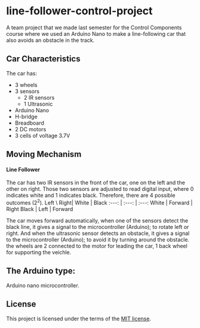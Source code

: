# line-follower-control-project
A team project that we made last semester for the Control Components course where we used an Arduino Nano to make a line-following car that also avoids an obstacle in the track.

## Car Characteristics 
The car has:
* 3 wheels
* 3 sensors
    * 2 IR sensors
    * 1 Ultrasonic
* Arduino Nano
* H-bridge
* Breadboard
* 2 DC motors
* 3 cells of voltage 3.7V

## Moving Mechanism
#### Line Follower
The car has two IR sensors in the front of the car, one on the left and the other on right. Those two sensors are adjusted to read digital input, where 0 indicates white and 1 indicates black. Therefore, there are 4 possible outcomes (2<sup>2</sup>).
Left \ Right| White | Black
:---: | :---: | :---:
White | Forward | Right
Black | Left | Forward

The car moves forward automatically, when one of the sensors detect the black line, it gives a signal to the microcontroller (Arduino); to rotate left or right. And when the ultrasonic sensor detects an obstacle, it gives a signal to the microcontroller (Arduino); to avoid it by turning around the obstacle. the wheels are 2 connected to the motor
for leading the car, 1 back wheel for supporting the veichle.

## The Arduino type: 
Arduino nano microcontroller.

## License

This project is licensed under the terms of the [MIT license](https://opensource.org/licenses/MIT).
